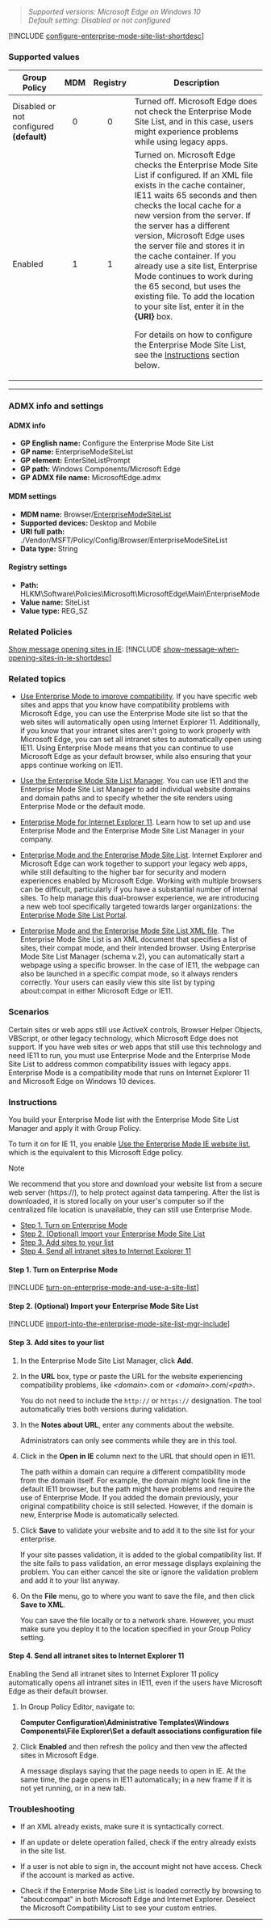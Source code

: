 <!-- ## Configure the Enterprise Mode Site List -->
>*Supported versions: Microsoft Edge on Windows 10*<br>
>*Default setting:  Disabled or not configured*


[!INCLUDE [configure-enterprise-mode-site-list-shortdesc](../shortdesc/configure-enterprise-mode-site-list-shortdesc.md)]

### Supported values

|Group Policy  |MDM |Registry |Description |
|---|:---:|:---:|---|
|Disabled or not configured<br>**(default)** |0 |0 |Turned off. Microsoft Edge does not check the Enterprise Mode Site List, and in this case, users might experience problems while using legacy apps. | 
|Enabled |1 |1 |Turned on. Microsoft Edge checks the Enterprise Mode Site List if configured.  If an XML file exists in the cache container, IE11 waits 65 seconds and then checks the local cache for a new version from the server. If the server has a different version, Microsoft Edge uses the server file and stores it in the cache container. If you already use a site list, Enterprise Mode continues to work during the 65 second, but uses the existing file.  To add the location to your site list, enter it in the **{URI}** box.<p>For details on how to configure the Enterprise Mode Site List, see the [Instructions](#instructions) section below.   | 
---

### ADMX info and settings

#### ADMX info
- **GP English name:** Configure the Enterprise Mode Site List 
- **GP name:** EnterpriseModeSiteList
- **GP element:** EnterSiteListPrompt
- **GP path:** Windows Components/Microsoft Edge
- **GP ADMX file name:** MicrosoftEdge.admx

#### MDM settings
-  **MDM name:** Browser/[EnterpriseModeSiteList](https://docs.microsoft.com/en-us/windows/client-management/mdm/policy-csp-browser#browser-enterprisemodesitelist)
- **Supported devices:** Desktop and Mobile
- **URI full path:** ./Vendor/MSFT/Policy/Config/Browser/EnterpriseModeSiteList 
- **Data type:** String
 
#### Registry settings
-  **Path:** HLKM\Software\Policies\Microsoft\MicrosoftEdge\Main\EnterpriseMode
- **Value name:** SiteList
- **Value type:** REG_SZ

### Related Policies

[Show message opening sites in IE](../available-policies.md#show-message-when-opening-sites-in-internet-explorer):
[!INCLUDE
[show-message-when-opening-sites-in-ie-shortdesc](../shortdesc/show-message-when-opening-sites-in-ie-shortdesc.md)]

### Related topics

-   [Use Enterprise Mode to improve compatibility](https://docs.microsoft.com/en-us/microsoft-edge/deploy/emie-to-improve-compatibility). If you have specific web sites and apps that you know have compatibility problems with Microsoft Edge, you can use the Enterprise Mode site list so that the web sites will automatically open using Internet Explorer 11. Additionally, if you know that your intranet sites aren't going to work properly with Microsoft Edge, you can set all intranet sites to automatically open using IE11. Using Enterprise Mode means that you can continue to use Microsoft Edge as your default browser, while also ensuring that your apps continue working on IE11.

-   [Use the Enterprise Mode Site List Manager](https://docs.microsoft.com/en-us/internet-explorer/ie11-deploy-guide/use-the-enterprise-mode-site-list-manager). You can use IE11 and the Enterprise Mode Site List Manager to add individual website domains and domain paths and to specify whether the site renders using Enterprise Mode or the default mode.

-   [Enterprise Mode for Internet Explorer 11](https://docs.microsoft.com/en-us/internet-explorer/ie11-deploy-guide/enterprise-mode-overview-for-ie11). Learn how to set up and use Enterprise Mode and the Enterprise Mode Site List Manager in your company.

-   [Enterprise Mode and the Enterprise Mode Site List](https://docs.microsoft.com/en-us/internet-explorer/ie11-deploy-guide/what-is-enterprise-mode). Internet Explorer and Microsoft Edge can work together to support your legacy web apps, while still defaulting to the higher bar for security and modern experiences enabled by Microsoft Edge. Working with multiple browsers can be difficult, particularly if you have a substantial number of internal sites. To help manage this dual-browser experience, we are introducing a new web tool specifically targeted towards larger  organizations: the [Enterprise Mode Site List Portal](https://github.com/MicrosoftEdge/enterprise-mode-site-list-portal).

-   [Enterprise Mode and the Enterprise Mode Site List XML file](https://docs.microsoft.com/en-us/internet-explorer/ie11-deploy-guide/what-is-enterprise-mode#enterprise-mode-and-the-enterprise-mode-site-list-xml-file). The Enterprise Mode Site List is an XML document that specifies a list of sites, their compat mode, and their intended browser. Using Enterprise Mode Site List Manager (schema v.2), you can automatically start a webpage using a specific browser. In the case of IE11, the webpage can also be launched in a specific compat mode, so it always renders correctly. Your  users can easily view this site list by typing about:compat in either Microsoft Edge or IE11.

### Scenarios

Certain sites or web apps still use ActiveX controls, Browser Helper Objects, VBScript, or other legacy technology, which Microsoft Edge does not support. If you have web sites or web apps that still use this technology and need IE11 to run, you must use Enterprise Mode and the Enterprise Mode Site List to address common compatibility issues with legacy apps. Enterprise Mode is a compatibility
mode that runs on Internet Explorer 11 and Microsoft Edge on Windows 10 devices.

### Instructions


You build your Enterprise Mode list with the Enterprise Mode Site List Manager and apply it with Group Policy.
<!-- work on these instructions.  it seems like it doesn't flow from this policy to the Use the Enterprise Mode IE website list policy.  Give me more reasons to click on the link.  and why is it equivalent to the this policy? -->
To turn it on for IE 11, you enable [Use the Enterprise Mode IE website list](https://docs.microsoft.com/en-us/internet-explorer/ie11-deploy-guide/turn-on-enterprise-mode-and-use-a-site-list),
which is the equivalent to this Microsoft Edge policy.

>[!NOTE] 
>We recommend that you store and download your website list from a secure web server (https://), to help protect against data tampering. After the list is downloaded, it is stored locally on your user's computer so if the centralized file location is unavailable, they can still use Enterprise Mode.

- [Step 1. Turn on Enterprise Mode](#step-1-turn-on-enterprise-mode)
- [Step 2. (Optional) Import your Enterprise Mode Site List](#step-2-optional-import-your-enterprise-mode-site-list)
- [Step 3. Add sites to your list](#step-3-add-sites-to-your-list)
- [Step 4. Send all intranet sites to Internet Explorer 11](#step-5-send-all-intranet-sites-to-internet-explorer-11)

#### Step 1. Turn on Enterprise Mode

[!INCLUDE [turn-on-enterprise-mode-and-use-a-site-list](../../enterprise-mode/turn-on-enterprise-mode-and-use-a-site-list.md)]

#### Step 2. (Optional) Import your Enterprise Mode Site List

[!INCLUDE [import-into-the-enterprise-mode-site-list-mgr-include](../../includes/import-into-the-enterprise-mode-site-list-mgr-include.md)]

#### Step 3. Add sites to your list

1.  In the Enterprise Mode Site List Manager, click **Add**.

2.  In the **URL** box, type or paste the URL for the website experiencing compatibility problems, like *\<domain\>*.com or     *\<domain\>*.com/*\<path\>*.<p>You do not need to include the `http://` or `https://` designation. The tool automatically tries both versions during validation.

3.  In the **Notes about URL**, enter any comments about the website.<p>Administrators can only see comments while they are in this tool.

4.  Click in the **Open in IE** column next to the URL that should open in IE11.<p>The path within a domain can require a different compatibility mode from the  domain itself. For example, the domain might look fine in the default IE11 browser, but the path might have problems and require the use of Enterprise Mode. If you added the domain previously, your original compatibility choice is still selected. However, if the domain is new, Enterprise Mode is automatically selected.

5.  Click **Save** to validate your website and to add it to the site list for your enterprise.<p>If your site passes validation, it is added to the global compatibility list. If the site fails to pass validation, an error message displays explaining the problem. You can either cancel the site or ignore the validation problem and add it to your list anyway.

6.  On the **File** menu, go to where you want to save the file, and then click **Save to XML**.<p>You can save the file locally or to a network share. However, you must make sure you deploy it to the location specified in your Group Policy setting.

#### Step 4. Send all intranet sites to Internet Explorer 11

Enabling the Send all intranet sites to Internet Explorer 11 policy automatically opens all intranet sites in IE11, even if the users have Microsoft Edge as their default browser.

1. In Group Policy Editor, navigate to:<p>**Computer Configuration\\Administrative Templates\\Windows Components\\File Explorer\\Set a default associations configuration file**

2. Click **Enabled** and then refresh the policy and then vew the affected sites in Microsoft Edge.<p>A message displays saying that the page needs to open in IE. At the same time, the page opens in IE11 automatically; in a new frame if it is not yet running, or in a new tab.

### Troubleshooting

- If an XML already exists, make sure it is syntactically correct.

- If an update or delete operation failed, check if the entry already exists in the site list.

- If a user is not able to sign in, the account might not have access. Check if the account is marked as active.

- Check if the Enterprise Mode Site List is loaded correctly by browsing to "about:compat" in both Microsoft Edge and Internet Explorer. Deselect the Microsoft Compatibility List to see your custom entries.


<hr>